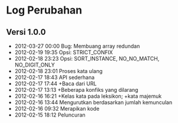 # Log Perubahan

## Versi 1.0.0

- 2012-03-27 00:00 Bug: Membuang array redundan
- 2012-02-19 19:35 Opsi: STRICT_CONFIX
- 2012-02-18 23:23 Opsi: SORT_INSTANCE, NO_NO_MATCH, NO_DIGIT_ONLY
- 2012-02-18 23:01 Proses kata ulang
- 2012-02-17 18:43 API sederhana
- 2012-02-17 17:44 +Baca dari URL
- 2012-02-17 13:13 +Beberapa konfiks yang dilarang
- 2012-02-16 16:21 +Kelas kata pada leksikon; +kata majemuk
- 2012-02-16 13:44 Mengurutkan berdasarkan jumlah kemunculan
- 2012-02-16 09:32 Merapikan kode
- 2012-02-15 18:12 Peluncuran